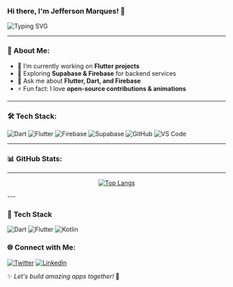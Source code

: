 ### Hi there, I'm Jefferson Marques! 👋

![Typing SVG](https://readme-typing-svg.herokuapp.com?font=Fira+Code&pause=1000&color=F75C7E&width=435&lines=Mobile+Developer+%7C+Flutter+%7C+Dart;Building+Awesome+Apps+with+Supabase+%26+Firebase;Open+Source+Contributor+%F0%9F%9A%80)

---

### 🚀 About Me:
- 🔭 I’m currently working on **Flutter projects**
- 🌱 Exploring **Supabase & Firebase** for backend services
- 💬 Ask me about **Flutter, Dart, and Firebase**
- ⚡ Fun fact: I love **open-source contributions & animations**

---

### 🛠 Tech Stack:

![Dart](https://img.shields.io/badge/Dart-0175C2?style=for-the-badge&logo=dart&logoColor=white)
![Flutter](https://img.shields.io/badge/Flutter-02569B?style=for-the-badge&logo=flutter&logoColor=white)
![Firebase](https://img.shields.io/badge/Firebase-ffca28?style=for-the-badge&logo=firebase&logoColor=black)
![Supabase](https://img.shields.io/badge/Supabase-3ECF8E?style=for-the-badge&logo=supabase&logoColor=white)
![GitHub](https://img.shields.io/badge/GitHub-181717?style=for-the-badge&logo=github&logoColor=white)
![VS Code](https://img.shields.io/badge/VS%20Code-007ACC?style=for-the-badge&logo=visual-studio-code&logoColor=white)

---

### 📊 GitHub Stats:
---
<p align="center">
  <a href="https://github.com/<your-username>">
    <img src="https://github-readme-stats.vercel.app/api/top-langs/?username=<your-username>&langs_count=3&theme=tokyonight&layout=compact&hide=html,css,javascript" alt="Top Langs" />
  </a>
</p>
---

### 🚀 **Tech Stack**
![Dart](https://img.shields.io/badge/Dart-0175C2?style=for-the-badge&logo=dart&logoColor=white)
![Flutter](https://img.shields.io/badge/Flutter-02569B?style=for-the-badge&logo=flutter&logoColor=white)
![Kotlin](https://img.shields.io/badge/Kotlin-0095D5?style=for-the-badge&logo=kotlin&logoColor=white)





### 🌐 Connect with Me:
[![Twitter](https://img.shields.io/badge/Twitter-1DA1F2?style=for-the-badge&logo=twitter&logoColor=white)](https://twitter.com/<your-handle>)
[![LinkedIn](https://img.shields.io/badge/LinkedIn-0077B5?style=for-the-badge&logo=linkedin&logoColor=white)](https://linkedin.com/in/<your-profile>)

✨ *Let's build amazing apps together!* 🚀
